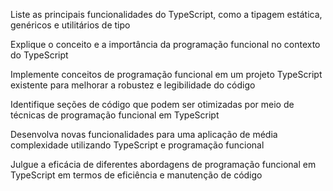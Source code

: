 Liste as principais funcionalidades do TypeScript, como a tipagem estática, genéricos e utilitários de tipo

Explique o conceito e a importância da programação funcional no contexto do TypeScript

Implemente conceitos de programação funcional em um projeto TypeScript existente para melhorar a robustez e legibilidade do código

Identifique seções de código que podem ser otimizadas por meio de técnicas de programação funcional em TypeScript

Desenvolva novas funcionalidades para uma aplicação de média complexidade utilizando TypeScript e programação funcional

Julgue a eficácia de diferentes abordagens de programação funcional em TypeScript em termos de eficiência e manutenção de código
